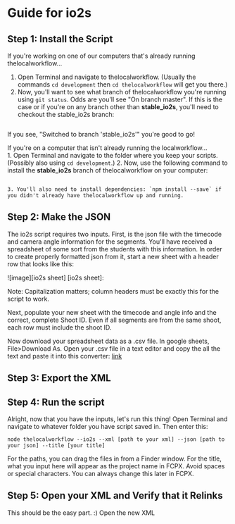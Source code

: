 # Guide for io2s

## Step 1: Install the Script
If you're working on one of our computers that's already running thelocalworkflow...
  1. Open Terminal and navigate to thelocalworkflow. (Usually the commands `cd development` then `cd thelocalworkflow` will get you there.)
  2. Now, you'll want to see what branch of thelocalworkflow you're running using `git status`. Odds are you'll see "On branch master". If this is the case or if you're on any branch other than **stable_io2s**, you'll need to checkout the stable_io2s branch:
  ```git checkout stable_io2s
  ```

If you see, "Switched to branch 'stable_io2s'" you're good to go!

If you're on a computer that isn't already running the localworkflow...  
    1. Open Terminal and navigate to the folder where you keep your scripts. (Possibly also using `cd development`.)
    2. Now, use the following command to install the **stable_io2s** branch of thelocalworkflow on your computer:
```git clone -b stable_io2s https://github.com/learninglab-dev/thelocalworkflow.git
```
    3. You'll also need to install dependencies: `npm install --save` if you didn't already have thelocalworkflow up and running.

## Step 2: Make the JSON
The io2s script requires two inputs. First, is the json file with the timecode and camera angle information for the segments. You'll have received a spreadsheet of some sort from the students with this information. In order to create properly formatted json from it, start a new sheet with a header row that looks like this:

![image][io2s sheet]
[io2s sheet]:

Note: Capitalization matters; column headers must be exactly this for the script to work.

Next, populate your new sheet with the timecode and angle info and the correct, complete Shoot ID. Even if all segments are from the same shoot, each row must include the shoot ID.

Now download your spreadsheet data as a .csv file. In google sheets, File>Download As. Open your .csv file in a text editor and copy the all the text and paste it into this converter: [link](www.)

## Step 3: Export the XML

## Step 4: Run the script
Alright, now that you have the inputs, let's run this thing! Open Terminal and navigate to whatever folder you have script saved in. Then enter this:
```
node thelocalworkflow --io2s --xml [path to your xml] --json [path to your json] --title [your title]
```
For the paths, you can drag the files in from a Finder window. For the title, what you input here will appear as the project name in FCPX. Avoid spaces or special characters. You can always change this later in FCPX.

## Step 5: Open your XML and Verify that it Relinks
This should be the easy part. :) Open the new XML
